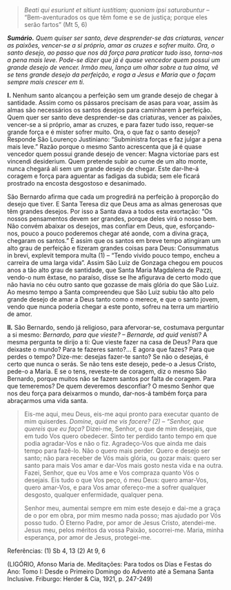 > *Beati qui esuriunt et sitiunt iustitiam; quoniam ipsi saturabuntur* – “Bem-aventurados os que têm fome e se de justiça; porque eles serão fartos” (Mt 5, 6)

***Sumário.** Quem quiser ser santo, deve desprender-se das criaturas, vencer as paixões, vencer-se a si próprio, amar as cruzes e sofrer muito. Ora, o santo desejo, ao passo que nos dá força para praticar tudo isso, torna-nos a pena mais leve. Pode-se dizer que já é quase vencedor quem possui um grande desejo de vencer. Irmão meu, lança um olhar sobre a tua alma, vê se tens grande desejo da perfeição, e roga a Jesus e Maria que o façam sempre mais crescer em ti.*

**I.** Nenhum santo alcançou a perfeição sem um grande desejo de chegar à santidade. Assim como os pássaros precisam de asas para voar, assim às almas são necessários os santos desejos para caminharem à perfeição. Quem quer ser santo deve desprender-se das criaturas, vencer as paixões, vencer-se a si próprio, amar as cruzes, e para fazer tudo isso, requer-se grande força e é mister sofrer muito. Ora, o que faz o santo desejo? Responde São Lourenço Justiniano: “Subministra forças e faz julgar a pena mais leve.” Razão porque o mesmo Santo acrescenta que já é quase vencedor quem possui grande desejo de vencer: Magna victoriae pars est vincendi desiderium. Quem pretende subir ao cume de um alto monte, nunca chegará ali sem um grande desejo de chegar. Este dar-lhe-á coragem e força para aguentar as fadigas da subida; sem ele ficará prostrado na encosta desgostoso e desanimado.

São Bernardo afirma que cada um progredirá na perfeição à proporção do desejo que tiver. E Santa Teresa diz que Deus ama as almas generosas que têm grandes desejos. Por isso a Santa dava a todos esta exortação: “Os nossos pensamentos devem ser grandes, porque deles virá o nosso bem. Não convém abaixar os desejos, mas confiar em Deus, que, esforçando-nos, pouco a pouco poderemos chegar até aonde, com a divina graça, chegaram os santos.” É assim que os santos em breve tempo atingiram um alto grau de perfeição e fizeram grandes coisas para Deus: Consummatus in brevi, explevit tempora multa (1) – “Tendo vivido pouco tempo, encheu a carreira de uma larga vida”. Assim São Luiz de Gonzaga chegou em poucos anos a tão alto grau de santidade, que Santa Maria Magdalena de Pazzi, vendo-o num êxtase, no paraíso, disse se lhe afigurava de certo modo que não havia no céu outro santo que gozasse de mais glória do que São Luiz. Ao mesmo tempo a Santa compreendeu que São Luiz subiu tão alto pelo grande desejo de amar a Deus tanto como o merece, e que o santo jovem, vendo que nunca poderia chegar a este ponto, sofreu na terra um martírio de amor.

**II.** São Bernardo, sendo já religioso, para afervorar-se, costumava perguntar a si mesmo: *Bernardo, para que vieste? – Bernarde, ad quid venisti?* A mesma pergunta te dirijo a ti: Que vieste fazer na casa de Deus? Para que deixaste o mundo? Para te fazeres santo?… E agora que fazes? Para que perdes o tempo? Dize-me: desejas fazer-te santo? Se não o desejas, é certo que nunca o serás. Se não tens este desejo, pede-o a Jesus Cristo, pede-o a Maria. E se o tens, reveste-te de coragem, diz o mesmo São Bernardo, porque muitos não se fazem santos por falta de coragem. Para que temeremos? De quem deveremos desconfiar? O mesmo Senhor que nos deu força para deixarmos o mundo, dar-nos-á também força para abraçarmos uma vida santa.

> Eis-me aqui, meu Deus, eis-me aqui pronto para executar quanto de mim quiserdes. *Domine, quid me vis facere? (2) – “Senhor, que quereis que eu faça?* Dizei-me, Senhor, o que de mim desejais, que em tudo Vos quero obedecer. Sinto ter perdido tanto tempo em que podia agradar-Vos e não o fiz. Agradeço-Vos que ainda me dais tempo para fazê-lo. Não o quero mais perder. Quero e desejo ser santo; não para receber de Vós mais glória, ou gozar mais: quero ser santo para mais Vos amar e dar-Vos mais gosto nesta vida e na outra. Fazei, Senhor, que eu Vos ame e Vos compraza quanto Vós o desejais. Eis tudo o que Vos peço, ó meu Deus: quero amar-Vos, quero amar-Vos, e para Vos amar ofereço-me a sofrer qualquer desgosto, qualquer enfermidade, qualquer pena.
>
> Senhor meu, aumentai sempre em mim este desejo e dai-me a graça de o por em obra, por mim mesmo nada posso; mas ajudado por Vós posso tudo. Ó Eterno Padre, por amor de Jesus Cristo, atendei-me. Jesus meu, pelos méritos da vossa Paixão, socorrei-me. Maria, minha esperança, por amor de Jesus, protegei-me.

Referências: (1) Sb 4, 13 (2) At 9, 6

(LIGÓRIO, Afonso Maria de. Meditações: Para todos os Dias e Festas do Ano: Tomo I: Desde o Primeiro Domingo do Advento até a Semana Santa Inclusive. Friburgo: Herder & Cia, 1921, p. 247-249)
